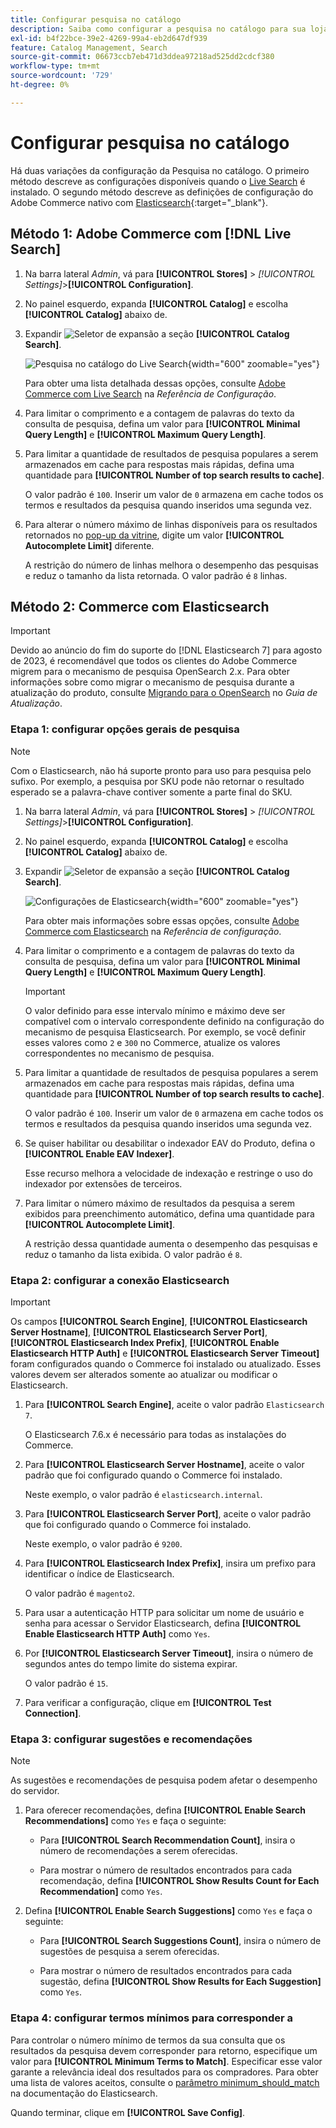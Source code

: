 ```yaml
---
title: Configurar pesquisa no catálogo
description: Saiba como configurar a pesquisa no catálogo para sua loja.
exl-id: b4f22bce-39e2-4269-99a4-eb2d647df939
feature: Catalog Management, Search
source-git-commit: 06673ccb7eb471d3ddea97218ad525dd2cdcf380
workflow-type: tm+mt
source-wordcount: '729'
ht-degree: 0%

---
```


# Configurar pesquisa no catálogo

Há duas variações da configuração da Pesquisa no catálogo. O primeiro método descreve as configurações disponíveis quando o [Live Search](https://experienceleague.adobe.com/docs/commerce-merchant-services/live-search/overview.html) é instalado. O segundo método descreve as definições de configuração do Adobe Commerce nativo com [Elasticsearch][1]{:target=&quot;_blank&quot;}.

## Método 1: Adobe Commerce com [!DNL Live Search]

1. Na barra lateral _Admin_, vá para **[!UICONTROL Stores]** > _[!UICONTROL Settings]_>**[!UICONTROL Configuration]**.

1. No painel esquerdo, expanda **[!UICONTROL Catalog]** e escolha **[!UICONTROL Catalog]** abaixo de.

1. Expandir ![Seletor de expansão](../assets/icon-display-expand.png) a seção **[!UICONTROL Catalog Search]**.

   ![Pesquisa no catálogo do Live Search](../configuration-reference/catalog/assets/catalog-search-live-search.png){width="600" zoomable="yes"}

   Para obter uma lista detalhada dessas opções, consulte [Adobe Commerce com Live Search](../configuration-reference/catalog/catalog.md#adobe-commerce-with-live-search) na _Referência de Configuração_.

1. Para limitar o comprimento e a contagem de palavras do texto da consulta de pesquisa, defina um valor para **[!UICONTROL Minimal Query Length]** e **[!UICONTROL Maximum Query Length]**.

1. Para limitar a quantidade de resultados de pesquisa populares a serem armazenados em cache para respostas mais rápidas, defina uma quantidade para **[!UICONTROL Number of top search results to cache]**.

   O valor padrão é `100`. Inserir um valor de `0` armazena em cache todos os termos e resultados da pesquisa quando inseridos uma segunda vez.

1. Para alterar o número máximo de linhas disponíveis para os resultados retornados no [pop-up da vitrine](https://experienceleague.adobe.com/docs/commerce-merchant-services/live-search/live-search-storefront/quick-tour.html), digite um valor **[!UICONTROL Autocomplete Limit]** diferente.

   A restrição do número de linhas melhora o desempenho das pesquisas e reduz o tamanho da lista retornada. O valor padrão é `8` linhas.

## Método 2: Commerce com Elasticsearch

>[!IMPORTANT]
>
>Devido ao anúncio do fim do suporte do [!DNL Elasticsearch 7] para agosto de 2023, é recomendável que todos os clientes do Adobe Commerce migrem para o mecanismo de pesquisa OpenSearch 2.x. Para obter informações sobre como migrar o mecanismo de pesquisa durante a atualização do produto, consulte [Migrando para o OpenSearch](https://experienceleague.adobe.com/docs/commerce-operations/upgrade-guide/prepare/opensearch-migration.html) no _Guia de Atualização_.

### Etapa 1: configurar opções gerais de pesquisa

>[!NOTE]
>
>Com o Elasticsearch, não há suporte pronto para uso para pesquisa pelo sufixo. Por exemplo, a pesquisa por SKU pode não retornar o resultado esperado se a palavra-chave contiver somente a parte final do SKU.

1. Na barra lateral _Admin_, vá para **[!UICONTROL Stores]** > _[!UICONTROL Settings]_>**[!UICONTROL Configuration]**.

1. No painel esquerdo, expanda **[!UICONTROL Catalog]** e escolha **[!UICONTROL Catalog]** abaixo de.

1. Expandir ![Seletor de expansão](../assets/icon-display-expand.png) a seção **[!UICONTROL Catalog Search]**.

   ![Configurações de Elasticsearch](../configuration-reference/catalog/assets/catalog-search-elasticsearch.png){width="600" zoomable="yes"}

   Para obter mais informações sobre essas opções, consulte [Adobe Commerce com Elasticsearch](../configuration-reference/catalog/catalog.md#adobe-commerce-with-elasticsearch) na _Referência de configuração_.

1. Para limitar o comprimento e a contagem de palavras do texto da consulta de pesquisa, defina um valor para **[!UICONTROL Minimal Query Length]** e **[!UICONTROL Maximum Query Length]**.

   >[!IMPORTANT]
   >
   >O valor definido para esse intervalo mínimo e máximo deve ser compatível com o intervalo correspondente definido na configuração do mecanismo de pesquisa Elasticsearch. Por exemplo, se você definir esses valores como `2` e `300` no Commerce, atualize os valores correspondentes no mecanismo de pesquisa.

1. Para limitar a quantidade de resultados de pesquisa populares a serem armazenados em cache para respostas mais rápidas, defina uma quantidade para **[!UICONTROL Number of top search results to cache]**.

   O valor padrão é `100`. Inserir um valor de `0` armazena em cache todos os termos e resultados da pesquisa quando inseridos uma segunda vez.

1. Se quiser habilitar ou desabilitar o indexador EAV do Produto, defina o **[!UICONTROL Enable EAV Indexer]**.

   Esse recurso melhora a velocidade de indexação e restringe o uso do indexador por extensões de terceiros.

1. Para limitar o número máximo de resultados da pesquisa a serem exibidos para preenchimento automático, defina uma quantidade para **[!UICONTROL Autocomplete Limit]**.

   A restrição dessa quantidade aumenta o desempenho das pesquisas e reduz o tamanho da lista exibida. O valor padrão é `8`.

### Etapa 2: configurar a conexão Elasticsearch

>[!IMPORTANT]
>
>Os campos **[!UICONTROL Search Engine]**, **[!UICONTROL Elasticsearch Server Hostname]**, **[!UICONTROL Elasticsearch Server Port]**, **[!UICONTROL Elasticsearch Index Prefix]**, **[!UICONTROL Enable Elasticsearch HTTP Auth]** e **[!UICONTROL Elasticsearch Server Timeout]** foram configurados quando o Commerce foi instalado ou atualizado. Esses valores devem ser alterados somente ao atualizar ou modificar o Elasticsearch.

1. Para **[!UICONTROL Search Engine]**, aceite o valor padrão `Elasticsearch 7`.

   O Elasticsearch 7.6.x é necessário para todas as instalações do Commerce.

1. Para **[!UICONTROL Elasticsearch Server Hostname]**, aceite o valor padrão que foi configurado quando o Commerce foi instalado.

   Neste exemplo, o valor padrão é `elasticsearch.internal`.

1. Para **[!UICONTROL Elasticsearch Server Port]**, aceite o valor padrão que foi configurado quando o Commerce foi instalado.

   Neste exemplo, o valor padrão é `9200`.

1. Para **[!UICONTROL Elasticsearch Index Prefix]**, insira um prefixo para identificar o índice de Elasticsearch.

   O valor padrão é `magento2`.

1. Para usar a autenticação HTTP para solicitar um nome de usuário e senha para acessar o Servidor Elasticsearch, defina **[!UICONTROL Enable Elasticsearch HTTP Auth]** como `Yes`.

1. Por **[!UICONTROL Elasticsearch Server Timeout]**, insira o número de segundos antes do tempo limite do sistema expirar.

   O valor padrão é `15`.

1. Para verificar a configuração, clique em **[!UICONTROL Test Connection]**.

### Etapa 3: configurar sugestões e recomendações

>[!NOTE]
>
>As sugestões e recomendações de pesquisa podem afetar o desempenho do servidor.

1. Para oferecer recomendações, defina **[!UICONTROL Enable Search Recommendations]** como `Yes` e faça o seguinte:

   - Para **[!UICONTROL Search Recommendation Count]**, insira o número de recomendações a serem oferecidas.

   - Para mostrar o número de resultados encontrados para cada recomendação, defina **[!UICONTROL Show Results Count for Each Recommendation]** como `Yes`.

1. Defina **[!UICONTROL Enable Search Suggestions]** como `Yes` e faça o seguinte:

   - Para **[!UICONTROL Search Suggestions Count]**, insira o número de sugestões de pesquisa a serem oferecidas.

   - Para mostrar o número de resultados encontrados para cada sugestão, defina **[!UICONTROL Show Results for Each Suggestion]** como `Yes`.

### Etapa 4: configurar termos mínimos para corresponder a

Para controlar o número mínimo de termos da sua consulta que os resultados da pesquisa devem corresponder para retorno, especifique um valor para **[!UICONTROL Minimum Terms to Match]**. Especificar esse valor garante a relevância ideal dos resultados para os compradores. Para obter uma lista de valores aceitos, consulte o [parâmetro minimum_should_match](https://www.elastic.co/guide/en/elasticsearch/reference/current/query-dsl-minimum-should-match.html) na documentação do Elasticsearch.

Quando terminar, clique em **[!UICONTROL Save Config]**.

[1]: https://experienceleague.adobe.com/docs/commerce-operations/installation-guide/prerequisites/search-engine/overview.html
[2]: https://experienceleague.adobe.com/docs/commerce-operations/configuration-guide/search/overview-search.html
